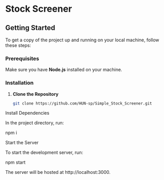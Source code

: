 # Stock Screener

## Getting Started

To get a copy of the project up and running on your local machine, follow these steps:

### Prerequisites

Make sure you have **Node.js** installed on your machine.

### Installation

1. **Clone the Repository**

   ```bash
   git clone https://github.com/HUN-sp/Simple_Stock_Screener.git

Install Dependencies

In the project directory, run:

npm i

Start the Server

To start the development server, run:

npm start


The server will be hosted at http://localhost:3000.
